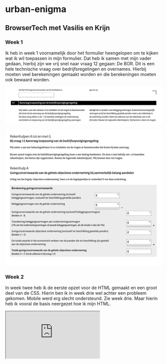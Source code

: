 # urban-enigma

## BrowserTech met Vasilis en Krijn

### Week 1

Ik heb in week 1 voornamelijk door het formulier heengelopen om te kijken wat ik wil toepassen in mijn formulier.
Dat heb ik samen met mijn vader gedaan, hierbij zijn we vrij snel naar vraag 12 gegaan: De BOR. Dit is een hele
technische vraag
over bedrijfsregelingen en overnames. Hierbij moeten veel berekeningen gemaakt worden en die berekeningen moeten ook
bewaard worden.

![BORvraag.png](readmeIMG%2FBORvraag.png)

![BORrekentool.png](readmeIMG%2FBORrekentool.png)

### Week 2

In week twee heb ik de eerste opzet voor de HTML gemaakt en een groot deel van de CSS. Hierin ben ik in week drie wel
achter een probleem gekomen. Mobile werd erg slecht ondersteund. Zie week drie. Maar hierin heb ik vooral de basis
neergezet hoe ik mijn HTML.

<iframe src='https://quintenkok.nl/maps'></iframe>  
